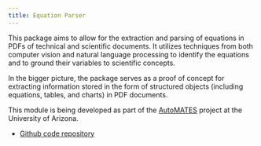 ```yaml
---
title: Equation Parser
---
```


This package aims to allow for the extraction and parsing of equations in PDFs
of technical and scientific documents. It utilizes techniques from both computer
vision and natural language processing to identify the equations and to ground
their variables to scientific concepts.

In the bigger picture, the package serves as a proof of concept for extracting
information stored in the form of structured objects (including equations,
tables, and charts) in PDF documents.

This module is being developed as part of the
[AutoMATES](https://ml4ai.github.io/automates/) project at the University of
Arizona.

- [Github code repository](https://github.com/ml4ai/automates/tree/master/equation_extraction)
